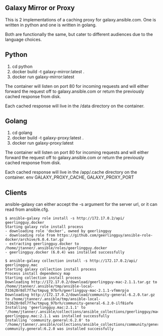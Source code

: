 Galaxy Mirror or Proxy
----------------------

This is 2 implementations of a caching proxy for galaxy.ansible.com. One is written in python and one is written in golang.

Both are functionally the same, but cater to different audiences due to the language choices.


Python
------

1. cd python
2. docker build -t galaxy-mirror:latest .
3. docker run galaxy-mirror:latest

The container will listen on port 80 for incoming requests and will either forward the request off to galaxy.ansible.com or return the previously cached response from disk.

Each cached response will live in the /data directory on the container.


Golang
------

1. cd golang
2. docker build -t galaxy-proxy:latest .
3. docker run galaxy-proxy:latest

The container will listen on port 80 for incoming requests and will either forward the request off to galaxy.ansible.com or return the previously cached response from disk.

Each cached response will live in the /app/.cache directory on the container.
env GALAXY_PROXY_CACHE, GALAXY_PROXY_PORT


Clients
-------

ansible-galaxy can either accept the -s argument for the server url, or it can read from ansible.cfg.

```
$ ansible-galaxy role install -s http://172.17.0.2/api/ geerlingguy.docker
Starting galaxy role install process
- downloading role 'docker', owned by geerlingguy
- downloading role from https://github.com/geerlingguy/ansible-role-docker/archive/6.0.4.tar.gz
- extracting geerlingguy.docker to /home/jtanner/.ansible/roles/geerlingguy.docker
- geerlingguy.docker (6.0.4) was installed successfully
```

```
$ ansible-galaxy collection install -s http://172.17.0.2/api/ geerlingguy.mac
Starting galaxy collection install process
Process install dependency map
Starting collection install process
Downloading http://172.17.0.2/download/geerlingguy-mac-2.1.1.tar.gz to /home/jtanner/.ansible/tmp/ansible-local-733620r8dl7f7w/tmpug_97brh/geerlingguy-mac-2.1.1-vfmmrpjo
Downloading http://172.17.0.2/download/community-general-6.2.0.tar.gz to /home/jtanner/.ansible/tmp/ansible-local-733620r8dl7f7w/tmpug_97brh/community-general-6.2.0-ilf8iofe
Installing 'geerlingguy.mac:2.1.1' to '/home/jtanner/.ansible/collections/ansible_collections/geerlingguy/mac'
geerlingguy.mac:2.1.1 was installed successfully
Installing 'community.general:6.2.0' to '/home/jtanner/.ansible/collections/ansible_collections/community/general'
community.general:6.2.0 was installed successfully
```
